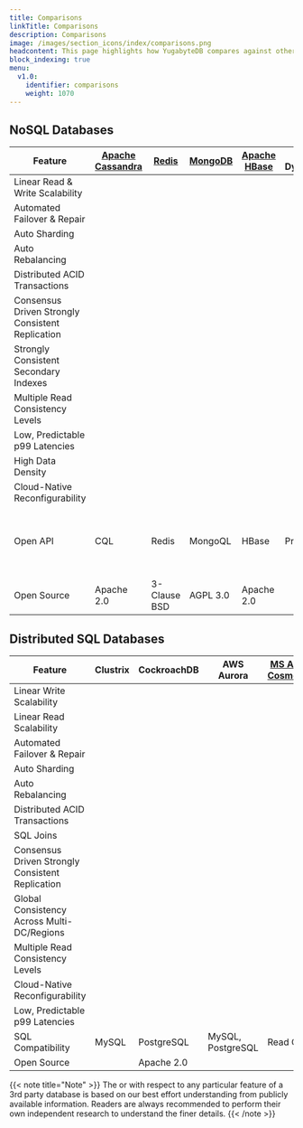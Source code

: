 ```yaml
---
title: Comparisons
linkTitle: Comparisons
description: Comparisons
image: /images/section_icons/index/comparisons.png
headcontent: This page highlights how YugabyteDB compares against other operational databases in the NoSQL and distributed SQL categories. Click on the database name in the table header to see a more detailed comparison.
block_indexing: true
menu:
  v1.0:
    identifier: comparisons
    weight: 1070
---
```


## NoSQL Databases

Feature | [Apache Cassandra](cassandra/) | [Redis](redis/) | [MongoDB](mongodb/) | [Apache HBase](hbase/) |AWS DynamoDB | [MS Azure CosmosDB](azure-cosmos/)| YugabyteDB
--------|-----------|-------|---------|--------|-------------|--------------|-----------------
Linear Read &amp; Write Scalability | <i class="fas fa-check"></i> |<i class="fas fa-times"></i>| <i class="fas fa-check"></i> |<i class="fas fa-check"></i>| <i class="fas fa-check"></i> | <i class="fas fa-check"></i> | <i class="fas fa-check"></i>
Automated Failover &amp; Repair | <i class="fas fa-check"></i> |<i class="fas fa-times"></i>| <i class="fas fa-check"></i> |<i class="fas fa-check"></i>|<i class="fas fa-check"></i> | <i class="fas fa-check"></i> | <i class="fas fa-check"></i>
Auto Sharding | <i class="fas fa-check"></i> |<i class="fas fa-times"></i>|<i class="fas fa-check"></i> |<i class="fas fa-check"></i>| <i class="fas fa-check"></i> | <i class="fas fa-check"></i> | <i class="fas fa-check"></i>
Auto Rebalancing | <i class="fas fa-check"></i> |<i class="fas fa-times"></i>| <i class="fas fa-check"></i> |<i class="fas fa-check"></i>|<i class="fas fa-check"></i> | <i class="fas fa-check"></i> | <i class="fas fa-check"></i> | <i class="fas fa-check"></i>
Distributed ACID Transactions | <i class="fas fa-times"></i> |<i class="fas fa-times"></i>| <i class="fas fa-times"></i> |<i class="fas fa-times"></i>| <i class="fas fa-times"></i> | <i class="fas fa-times"></i> | <i class="fas fa-check"></i>
Consensus Driven Strongly Consistent Replication | <i class="fas fa-times"></i> |<i class="fas fa-times"></i>| <i class="fas fa-times"></i> |<i class="fas fa-times"></i>| <i class="fas fa-times"></i> | <i class="fas fa-times"></i> | <i class="fas fa-check"></i>
Strongly Consistent Secondary Indexes | <i class="fas fa-times"></i> |<i class="fas fa-times"></i>| <i class="fas fa-times"></i> |<i class="fas fa-times"></i>| <i class="fas fa-times"></i> | <i class="fas fa-times"></i> | <i class="fas fa-check"></i>
Multiple Read Consistency Levels | <i class="fas fa-check"></i> |<i class="fas fa-times"></i>| <i class="fas fa-check"></i> |<i class="fas fa-times"></i>| <i class="fas fa-check"></i> | <i class="fas fa-check"></i> | <i class="fas fa-check"></i>
Low, Predictable p99 Latencies | <i class="fas fa-times"></i> |<i class="fas fa-check"></i>| <i class="fas fa-times"></i> |<i class="fas fa-times"></i>|<i class="fas fa-check"></i> | <i class="fas fa-check"></i> | <i class="fas fa-check"></i>
High Data Density| <i class="fas fa-times"></i> |<i class="fas fa-times"></i>| <i class="fas fa-times"></i> |<i class="fas fa-check"></i>| <i class="fas fa-times"></i> | <i class="fas fa-times"></i> | <i class="fas fa-check"></i>
Cloud-Native Reconfigurability | <i class="fas fa-times"></i> |<i class="fas fa-times"></i>| <i class="fas fa-times"></i> |<i class="fas fa-times"></i>| <i class="fas fa-check"></i> | <i class="fas fa-check"></i> | <i class="fas fa-check"></i>
Open API | CQL   |Redis| MongoQL |HBase| Proprietary | CQL, MongoQL | Cassandra-compatible YCQL, Redis-compatible YEDIS
Open Source | Apache 2.0 | 3-Clause BSD| AGPL 3.0 | Apache 2.0| <i class="fas fa-times"></i> | <i class="fas fa-times"></i> | Apache 2.0


## Distributed SQL Databases

Feature |  Clustrix | CockroachDB | AWS Aurora | [MS Azure CosmosDB](azure-cosmos/) | [Google Spanner](google-spanner/) | YugabyteDB
--------|---------|-------------|------------|----------------|----------------|-------------
Linear Write Scalability | <i class="fas fa-check"></i> |  <i class="fas fa-check"></i> | <i class="fas fa-times"></i> |<i class="fas fa-check">| <i class="fas fa-check"></i> | <i class="fas fa-check"></i>
Linear Read Scalability | <i class="fas fa-check"></i> |  <i class="fas fa-check"></i> | <i class="fas fa-check"></i> |<i class="fas fa-check">| <i class="fas fa-check"></i> | <i class="fas fa-check"></i>
Automated Failover &amp; Repair| <i class="fas fa-check"></i>| <i class="fas fa-check"></i> | <i class="fas fa-times"></i> |<i class="fas fa-check">| <i class="fas fa-check"></i> | <i class="fas fa-check"></i>
Auto Sharding  |<i class="fas fa-check"></i>| <i class="fas fa-check"></i> | <i class="fas fa-times"></i> |<i class="fas fa-check">| <i class="fas fa-check"></i> | <i class="fas fa-check"></i>
Auto Rebalancing |<i class="fas fa-check"></i>| <i class="fas fa-check"></i> | <i class="fas fa-times"></i> |<i class="fas fa-check">| <i class="fas fa-check"></i> | <i class="fas fa-check"></i>
Distributed ACID Transactions |<i class="fas fa-check"></i>| <i class="fas fa-check"></i> | <i class="fas fa-check"></i> |<i class="fas fa-times"></i>| <i class="fas fa-check"></i> | <i class="fas fa-check"></i>
SQL Joins|<i class="fas fa-check"></i>| <i class="fas fa-check"></i> | <i class="fas fa-check"></i> |<i class="fas fa-times"></i>| <i class="fas fa-check"></i> | <i class="fas fa-times"></i>
Consensus Driven Strongly Consistent Replication |<i class="fas fa-check"></i>| <i class="fas fa-check"></i> | <i class="fas fa-times"></i> |<i class="fas fa-times">| <i class="fas fa-check"></i> |<i class="fas fa-check"></i>
Global Consistency Across Multi-DC/Regions |<i class="fas fa-times"></i>| <i class="fas fa-check"></i> | <i class="fas fa-times"></i> |<i class="fas fa-times">| <i class="fas fa-check"></i> |<i class="fas fa-check"></i>
Multiple Read Consistency Levels | <i class="fas fa-times"></i> |<i class="fas fa-times"></i>| <i class="fas fa-times"></i> |<i class="fas fa-check"></i>| <i class="fas fa-times"></i> | <i class="fas fa-check"></i>
Cloud-Native Reconfigurability |<i class="fas fa-times"></i>| <i class="fas fa-check"></i> | <i class="fas fa-check"></i> |<i class="fas fa-check">| <i class="fas fa-check"></i> | <i class="fas fa-check"></i>
Low, Predictable p99 Latencies | <i class="fas fa-times"></i> |<i class="fas fa-times"></i>| <i class="fas fa-check"></i> |<i class="fas fa-check"></i>|<i class="fas fa-check"></i> | <i class="fas fa-check"></i> 
SQL Compatibility |MySQL| PostgreSQL | MySQL, PostgreSQL |Read Only| Read Only| PostgreSQL (BETA)
Open Source | <i class="fas fa-times"></i>| Apache 2.0 | <i class="fas fa-times"></i> | <i class="fas fa-times"></i>| <i class="fas fa-times"></i> | Apache 2.0


{{< note title="Note" >}}
The <i class="fas fa-check"></i> or <i class="fas fa-times"></i> with respect to any particular feature of a 3rd party database is based on our best effort understanding from publicly available information. Readers are always recommended to perform their own independent research to understand the finer details.
{{< /note >}}

